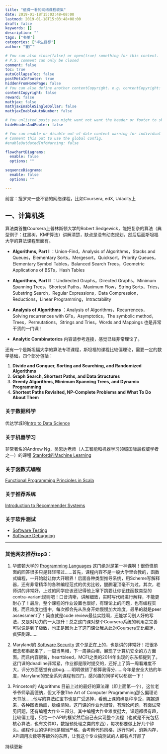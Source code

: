 ```yaml
---
title: "值得一看的网络课程收集"
date: 2019-01-18T15:03:48+08:00
lastmod: 2019-01-18T15:03:48+08:00
draft: false
keywords: []
description: ""
tags: ["书单"]
categories: ["毕生目标"]
author: "瞿广"

# You can also close(false) or open(true) something for this content.
# P.S. comment can only be closed
comment: false
toc: true
autoCollapseToc: false
postMetaInFooter: true
hiddenFromHomePage: false
# You can also define another contentCopyright. e.g. contentCopyright: "This is another copyright."
contentCopyright: false
reward: false
mathjax: false
mathjaxEnableSingleDollar: false
mathjaxEnableAutoNumber: false

# You unlisted posts you might want not want the header or footer to show
hideHeaderAndFooter: false

# You can enable or disable out-of-date content warning for individual post.
# Comment this out to use the global config.
#enableOutdatedInfoWarning: false

flowchartDiagrams:
  enable: false
  options: ""

sequenceDiagrams: 
  enable: false
  options: ""

---
```




   前言：搜罗来一些不错的网络课程，比如Coursera, edX, Udacity上
   

<!--more-->

## 一、计算机类
算法类首推Coursera上普林斯顿大学的Robert Sedgewick，能把复杂的算法（典型例子：红黑树，KMP算法）讲解清楚，缺点是没有动态规划，然后后面斯坦福大学的算法课程里面有。

* **Algorithms, Part I**  ：Union-Find，Analysis of Algorithms，Stacks and Queues，Elementary Sorts，Mergesort，Quicksort，Priority Queues，Elementary Symbol Tables，Balanced Search Trees，Geometric Applications of BSTs，Hash Tables

* **Algorithms, Part II**  ：Undirected Graphs，Directed Graphs，Minimum Spanning Trees，Shortest Paths，Maximum Flow，String Sorts，Tries，Substring Search，Regular Expressions，Data Compression，Reductions，Linear Programming，Intractability     

* **Analysis of Algorithms** ：Analysis of Algorithms，Recurrences，Solving recurrences with GFs，Asymptotics，The symbolic method，Trees，Permutations，Strings and Tries，Words and Mappings  也是非常干货的一门课！

* **Analytic Combinatorics**  内容请参考连接，感觉已经非常理论了。

还有一个是斯坦福大学的算法专项课程，斯坦福的课程比较偏理论，需要一定的数学基础，四个部分包括：

1. **Divide and Conquer, Sorting and Searching, and Randomized Algorithms**
2. **Graph Search, Shortest Paths, and Data Structures**
3. **Greedy Algorithms, Minimum Spanning Trees, and Dynamic Programming**
4. **Shortest Paths Revisited, NP-Complete Problems and What To Do About Them**

### 关于数据科学
优达学城的[Intro to Data Science](https://www.udacity.com/course/ud359)

### 关于机器学习
非常著名的Andrew Ng，吴恩达老师（人工智能和机器学习领域国际最权威学者之一）的课程
[Stanford的Machine Learning](https://www.coursera.org/course/ml)

### 关于函数式编程
[Functional Programming Principles in Scala](https://www.coursera.org/course/progfun)

### 关于推荐系统
[Introduction to Recommender Systems](https://www.coursera.org/learn/recommender-systems-introduction)

### 关于软件测试
- [Software Testing](https://www.udacity.com/course/cs258)
- [Software Debugging](https://www.udacity.com/course/cs259)



---
### 其他网友推荐top3：
1. 华盛顿大学的 [Programming Languages](https://www.coursera.org/learn/programming-languages) 
这门绝对是第一神课啊！很奇怪前面的回答很多只是轻轻带过……首先，课程内容不是一般大学里会教的，函数式编程，一开始就让你大开眼界！后面各种类型推导系统，用Scheme写解释器，还有非常精华的各种编程范式的优劣比较，醍醐灌顶毫不为过。其次，老师讲的非常好，上过的同学应该还记得他上窜下跳要让你记住函数类型的contra-variant规则吧！口音清晰，讲解细致，实时写代码进行解释，不能更耐心了！最后，整个课程的作业设置也很好，有理论上的问题，也有编程实践，而且难度也适中，每次都会先从热身开始慢慢加大难度。最吊的就是peer assessment了！简直就是code review最佳实践啊，还能学习别人好的写法，又是对功力的一大提升！总之这门课对整个Coursera系统的利用之完善可以说是到了极致，也正是因为上了这门课让我从此对Coursera无比痴迷，疯狂刷课……

2. Maryland的 [Software Security](https://www.coursera.org/learn/software-security) 这个是正在上的，也是讲的非常好！把很多概念都串起来了，一周当黑帽，下一周换白帽，展现了计算机安全的方方面面。而且内容很新，heartbleed，MCFI之类的2014年出现的东东都提到了。这门课的deadline非常紧，作业都是限时提交的，还好上了第一周看难度不大，评分方面感觉有点bug……明明做错了都算我得分……今年是安全大热的年度，Maryland的安全系列课程有四门，感兴趣的同学可以都跟一下！

3. Princeton的 Algorithms 目前上过的最好的算法课（即上面第一个），这位老爷爷师承高德纳，但又不像The Art of Computer Programming那么偏理论天书范……他写的算法红宝书也是广受追捧，看他上课的确是种享受，娓娓道来，各种图表动画，脉络清晰。这门课的作业也很赞，有理论问题，有面试常见问题，还有编程大作业三部分。其中编程大作业难度挺大，课题都很有趣，比较偏工程，只给一个API的框架然后自己去实现整个流程（也就是不光包括核心算法，也有文件IO，数据预处理之类的东西），每次都要做上好几个钟头。编程作业的评判也是相当严格，会考察代码风格，运行时间，消耗内存，API调用次数等等额外的东西，让我这个专业搞测试的人都有点汗颜了

持续更新
